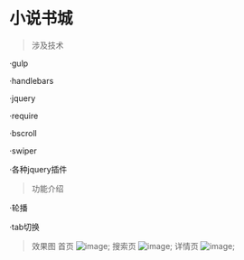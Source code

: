 # 小说书城
>涉及技术

  ·gulp
  
  ·handlebars
  
  ·jquery
  
  ·require
  
  ·bscroll
  
  ·swiper
  
  ·各种jquery插件
  
  
>功能介绍

  ·轮播
  
  ·tab切换
>效果图
首页
![image](https://typeofyh.github.io/bookCitys/page/home.png);
搜索页
![image](https://typeofyh.github.io/bookCitys/page/search.png);
详情页
![image](https://typeofyh.github.io/bookCitys/page/detail.png);

